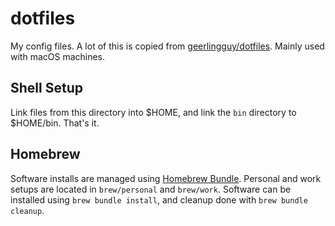 # dotfiles

My config files.  A lot of this is copied from [geerlingguy/dotfiles](https://github.com/geerlingguy/dotfiles).
Mainly used with macOS machines.

## Shell Setup

Link files from this directory into $HOME, and link the `bin` directory to $HOME/bin.  That's it.

## Homebrew

Software installs are managed using [Homebrew Bundle](https://github.com/Homebrew/homebrew-bundle).  Personal and work
setups are located in `brew/personal` and `brew/work`.  Software can be installed using `brew bundle install`, and
cleanup done with `brew bundle cleanup`.
